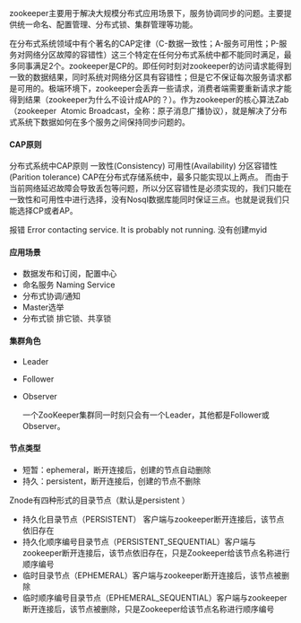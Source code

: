 
zookeeper主要用于解决大规模分布式应用场景下，服务协调同步的问题。主要提供统一命名、配置管理、分布式锁、集群管理等功能。

在分布式系统领域中有个著名的CAP定律（C-数据一致性；A-服务可用性；P-服务对网络分区故障的容错性）这三个特定在任何分布式系统中都不能同时满足，最多同事满足2个。zookeeper是CP的。即任何时刻对zookeeper的访问请求能得到一致的数据结果，同时系统对网络分区具有容错性；但是它不保证每次服务请求都是可用的。极端环境下，zookeeper会丢弃一些请求，消费者端需要重新请求才能得到结果（zookeeper为什么不设计成AP的？）。作为zookeeper的核心算法Zab（zookeeper  Atomic Broadcast，全称：原子消息广播协议），就是解决了分布式系统下数据如何在多个服务之间保持同步问题的。


#### CAP原则
分布式系统中CAP原则
一致性(Consistency)
可用性(Availability)
分区容错性(Parition tolerance)
CAP在分布式存储系统中，最多只能实现以上两点。
而由于当前网络延迟故障会导致丢包等问题，所以分区容错性是必须实现的，我们只能在一致性和可用性中进行选择，没有Nosql数据库能同时保证三点。也就是说我们只能选择CP或者AP。







报错 Error contacting service. It is probably not running.
没有创建myid



#### 应用场景

* 数据发布和订阅，配置中心
* 命名服务 Naming Service
* 分布式协调/通知
* Master选举
* 分布式锁 排它锁、共享锁

#### 集群角色

* Leader

* Follower

* Observer

  一个ZooKeeper集群同一时刻只会有一个Leader，其他都是Follower或Observer。

#### 节点类型
* 短暂：ephemeral，断开连接后，创建的节点自动删除
* 持久：persistent，断开连接后，创建的节点不删除

Znode有四种形式的目录节点（默认是persistent ）

* 持久化目录节点（PERSISTENT） 客户端与zookeeper断开连接后，该节点依旧存在
* 持久化顺序编号目录节点（PERSISTENT_SEQUENTIAL）客户端与zookeeper断开连接后，该节点依旧存在，只是Zookeeper给该节点名称进行顺序编号
* 临时目录节点（EPHEMERAL）客户端与zookeeper断开连接后，该节点被删除
* 临时顺序编号目录节点（EPHEMERAL_SEQUENTIAL）客户端与zookeeper断开连接后，该节点被删除，只是Zookeeper给该节点名称进行顺序编号